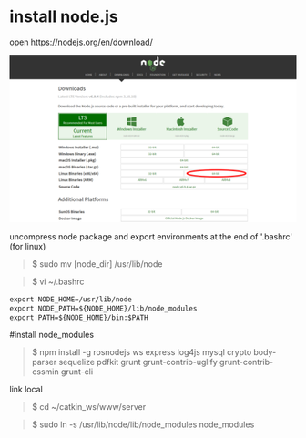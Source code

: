 # install node.js

open https://nodejs.org/en/download/

![node_download](https://raw.githubusercontent.com/ouiyeah/node_js/master/img/node_download.png "node_download")

uncompress node package and export environments at the end of '.bashrc' (for linux)

>$ sudo mv [node_dir] /usr/lib/node

>$ vi ~/.bashrc

    export NODE_HOME=/usr/lib/node
    export NODE_PATH=${NODE_HOME}/lib/node_modules
    export PATH=${NODE_HOME}/bin:$PATH

#install node_modules

>$ npm install -g rosnodejs ws express log4js mysql crypto body-parser sequelize pdfkit grunt grunt-contrib-uglify grunt-contrib-cssmin grunt-cli

link local 

>$ cd ~/catkin_ws/www/server

>$ sudo ln -s /usr/lib/node/lib/node_modules node_modules

